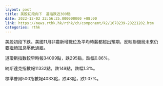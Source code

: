 ```yaml
---
layout: post
title: 美股初段向下　道指跌近300點
date: 2022-12-02 22:56:25.000000000 +08:00
link: https://news.rthk.hk/rthk/ch/component/k2/1678239-20221202.htm
categories: rthk
---
```


美股初段下跌。美國11月非農新增職位及平均時薪都超出預期，反映聯儲局未來仍要繼續加息壓低通脹。

道瓊斯指數較早時報34099點，跌295點，跌幅0.86%。

納斯達克指數報11332點，跌149點，跌幅1.3%。

標準普爾500指數報4033點，跌43點，跌1.07%。
